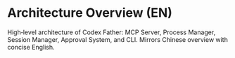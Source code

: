 # Architecture Overview (EN)

High‑level architecture of Codex Father: MCP Server, Process Manager, Session Manager, Approval System, and CLI. Mirrors Chinese overview with concise English.

